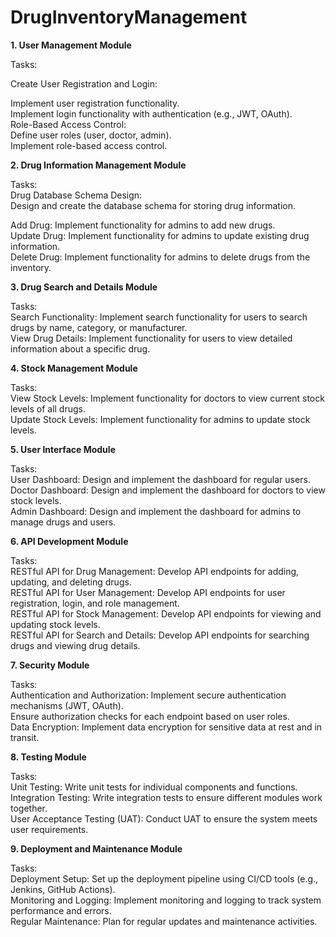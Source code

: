 # DrugInventoryManagement


**1. User Management Module**

Tasks:</br>

Create User Registration and Login:</br>

Implement user registration functionality.</br>
Implement login functionality with authentication (e.g., JWT, OAuth).</br>
Role-Based Access Control:</br>
Define user roles (user, doctor, admin).</br>
Implement role-based access control.</br>

**2. Drug Information Management Module**

Tasks:</br>
Drug Database Schema Design:</br>
Design and create the database schema for storing drug information.</br>

Add Drug:
Implement functionality for admins to add new drugs.</br>
Update Drug:
Implement functionality for admins to update existing drug information.</br>
Delete Drug:
Implement functionality for admins to delete drugs from the inventory.</br>

**3. Drug Search and Details Module**

Tasks:</br>
Search Functionality:
Implement search functionality for users to search drugs by name, category, or manufacturer.</br>
View Drug Details:
Implement functionality for users to view detailed information about a specific drug.</br>

**4. Stock Management Module**

Tasks:</br>
View Stock Levels:
Implement functionality for doctors to view current stock levels of all drugs.</br>
Update Stock Levels:
Implement functionality for admins to update stock levels.</br>

**5. User Interface Module**

Tasks:</br>
User Dashboard:
Design and implement the dashboard for regular users.</br>
Doctor Dashboard:
Design and implement the dashboard for doctors to view stock levels.</br>
Admin Dashboard:
Design and implement the dashboard for admins to manage drugs and users.</br>

**6. API Development Module**

Tasks:</br>
RESTful API for Drug Management:
Develop API endpoints for adding, updating, and deleting drugs.</br>
RESTful API for User Management:
Develop API endpoints for user registration, login, and role management.</br>
RESTful API for Stock Management:
Develop API endpoints for viewing and updating stock levels.</br>
RESTful API for Search and Details:
Develop API endpoints for searching drugs and viewing drug details.</br>

**7. Security Module**

Tasks:</br>
Authentication and Authorization:
Implement secure authentication mechanisms (JWT, OAuth).</br>
Ensure authorization checks for each endpoint based on user roles.</br>
Data Encryption:
Implement data encryption for sensitive data at rest and in transit.</br>

**8. Testing Module**

Tasks:</br>
Unit Testing:
Write unit tests for individual components and functions.</br>
Integration Testing:
Write integration tests to ensure different modules work together.</br>
User Acceptance Testing (UAT):
Conduct UAT to ensure the system meets user requirements.</br>

**9. Deployment and Maintenance Module**

Tasks:</br>
Deployment Setup:
Set up the deployment pipeline using CI/CD tools (e.g., Jenkins, GitHub Actions).</br>
Monitoring and Logging:
Implement monitoring and logging to track system performance and errors.</br>
Regular Maintenance:
Plan for regular updates and maintenance activities.</br>
